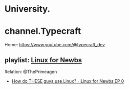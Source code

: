 # University.
# channel.Typecraft
Home: https://www.youtube.com/@typecraft_dev

## playlist: [Linux for Newbs](https://www.youtube.com/playlist?list=PLsz00TDipIffGKMW4hmzmwXTvARXyJMn8)
Relation: @ThePrimeagen
- [How do THESE guys use Linux? - Linux for Newbs EP 0](https://youtu.be/cGxm4tvF5E8?list=PLsz00TDipIffGKMW4hmzmwXTvARXyJMn8)
